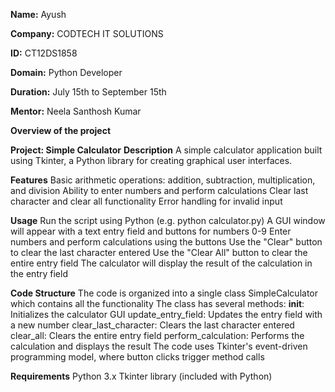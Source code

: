 **Name:** Ayush

**Company:** CODTECH IT SOLUTIONS

**ID:** CT12DS1858

**Domain:** Python Developer

**Duration:** July 15th to September 15th 

**Mentor:** Neela Santhosh Kumar

**Overview of the project**

**Project: Simple Calculator**
**Description**
A simple calculator application built using Tkinter, a Python library for creating graphical user interfaces.

**Features**
Basic arithmetic operations: addition, subtraction, multiplication, and division
Ability to enter numbers and perform calculations
Clear last character and clear all functionality
Error handling for invalid input

**Usage**
Run the script using Python (e.g. python calculator.py)
A GUI window will appear with a text entry field and buttons for numbers 0-9
Enter numbers and perform calculations using the buttons
Use the "Clear" button to clear the last character entered
Use the "Clear All" button to clear the entire entry field
The calculator will display the result of the calculation in the entry field

**Code Structure**
The code is organized into a single class SimpleCalculator which contains all the functionality
The class has several methods:
  __init__: Initializes the calculator GUI
  update_entry_field: Updates the entry field with a new number
  clear_last_character: Clears the last character entered
  clear_all: Clears the entire entry field
  perform_calculation: Performs the calculation and displays the result
The code uses Tkinter's event-driven programming model, where button clicks trigger method calls

**Requirements**
Python 3.x
Tkinter library (included with Python)
